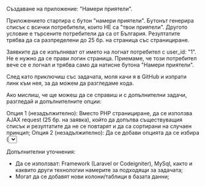 Създаване на приложение: "Намери приятели".

Приложението стартира с бутон "намери приятели". Бутонът генерира списък с всички потребители, които НЕ са "твои приятели". Другото условие е търсените потребители да са от България. Резултатите трябва да са разпределени до 25 бр. на страница със странициране.

Заявките да се изпълняват от името на логнат потребител с user_id: "1". Не е нужно да се прави логин страница. Приемаме, че този потребител вече се е логнал и трябва само да натисне бутона "Намери приятели".

След като приключиш със задачата, моля качи я в GitHub и изпрати линк към нея, за да можем да разгледаме кода.

Ако мислиш, че ще можеш да се справиш и с допълнителни задачи, разгледай и допълнителните опции:

Опция 1 (незадължително): Вместо PHP странициране, да се използва AJAX request (25 бр. на заявка), който да допълва съществуващия списък и резултатите да не се повтарят и да са сортирани на случаен принцип;
Опция 2 (незадължително): Да се добави опцията да се избира (<select>) от една от всичките възможни държави, а да не е фиксирано само за потребители от България.

Допълнителни уточнения:
- Да се използват: Framework (Laravel or Codeigniter), MySql, както и каквито други технологии намерите за подходящи за задачата;
- Могат да се добавят нови колони/таблици в базата данни;
